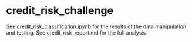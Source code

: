 # credit_risk_challenge
See credit_risk_classification.ipynb for the results of the data manipulation and testing.
See credit_risk_report.md for the full analysis.
